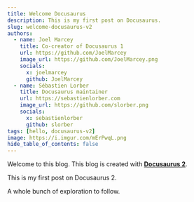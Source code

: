 ```yaml
---
title: Welcome Docusaurus
description: This is my first post on Docusaurus.
slug: welcome-docusaurus-v2
authors:
  - name: Joel Marcey
    title: Co-creator of Docusaurus 1
    url: https://github.com/JoelMarcey
    image_url: https://github.com/JoelMarcey.png
    socials:
      x: joelmarcey
      github: JoelMarcey
  - name: Sébastien Lorber
    title: Docusaurus maintainer
    url: https://sebastienlorber.com
    image_url: https://github.com/slorber.png
    socials:
      x: sebastienlorber
      github: slorber
tags: [hello, docusaurus-v2]
image: https://i.imgur.com/mErPwqL.png
hide_table_of_contents: false
---
```


Welcome to this blog. This blog is created with [**Docusaurus 2**](https://docusaurus.io/).

<!-- truncate -->

This is my first post on Docusaurus 2.

A whole bunch of exploration to follow.